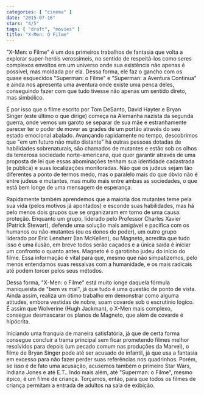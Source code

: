 ```yaml
---
categories: [ "cinema" ]
date: "2015-07-16"
stars: "4/5"
tags: [ "draft", "movies" ]
title: "X-Men: O Filme"
---
```

"X-Men: o Filme" é um dos primeiros trabalhos de fantasia que volta a
explorar super-heróis verossímeis, no sentido de respeitá-los como
seres complexos envoltos em um universo onde sua existência não apenas
é possível, mas moldada por ela. Dessa forma, ele faz o gancho com os
quase esquecidos "Superman: o Filme" e "Superman: a Aventura Continua" e
ainda nos apresenta uma aventura onde existe uma penca deles, conseguindo
fazer com que tudo tivesse não apenas um sentido direto, mas simbólico.

É por isso que o filme escrito por Tom DeSanto, David Hayter e Bryan
Singer (este último o que dirige) começa na Alemanha nazista da segunda
guerra, onde vemos um garoto se separar de sua mãe e estranhamente
parecer ter o poder de mover as grades de um portão através do seu
estado emocional abalado. Avançando rapidamente no tempo, descobrimos
que "em um futuro não muito distante" há outras pessoas dotadas de
habilidades sobrenaturais, são chamados de mutantes e estão sob os olhos
da temerosa sociedade norte-americana, que quer garantir através de uma
proposta de lei que essas abominações tenham sua identidade cadastrada
(e pública) e suas localizações monitoradas. Não que os judeus sejam
tão diferentes a ponto de termos medo, mas o paralelo mais do que óbvio
não é entre judeus e mutantes, mas muito mais entre ambas as sociedades,
o que está bem longe de uma mensagem de esperança.

Rapidamente também aprendemos que a maioria dos mutantes teme pela
sua vida (pelos motivos já apontados) e esconde suas habilidades, mas
há pelo menos dois grupos que se organizaram em torno de uma causa:
proteção. Enquanto um grupo, liderado pelo Professor Charles Xavier
(Patrick Stewart), defende uma solução mais amigável e pacífica
com os humanos ou não-mutantes (ou os donos do poder), um outro grupo
liderado por Eric Lensherr (Ian McKellen), ou Magneto, acredita que tudo
isso é uma ilusão, em breve todos serão caçados e a única saída
é iniciar um confronto o quanto antes. Magneto é o garotinho judeu do
início do filme. Essa informação é vital para que, mesmo que não
simpatizemos, pelo menos entendamos suas ressalvas com a humanidade,
e os mais radicais até podem torcer pelos seus métodos.

Dessa forma, "X-Men: o Filme" está muito longe daquela fórmula
maniqueísta de "bem vs mal", já que tudo é uma questão de ponto
de vista. Ainda assim, realiza um ótimo trabalho em demonstrar como
alguma atitudes, embora vestidas de nobre, soam covarde sob o escrutínio
lógico. É assim que Wolverine (Hugh Jackman), o X-Men mais complexo,
consegue desmascarar os planos de Magneto, que além de covarde é
hipócrita.

Iniciando uma franquia de maneira satisfatória, já que de certa forma
consegue concluir a trama principal sem ficar prometendo filmes melhor
resolvidos para depois (um pecado comum nas produções da Marvel),
o filme de Bryan Singer pode até ser acusado de infantil, já que
usa a fantasia em excesso para não fazer perder suas referências nos
quadrinhos. Porém, se isso é de fato uma acusação, acusemos também
o primeiro Star Wars, Indiana Jones e até E.T.. Indo mais além, até
"Superman: o Filme", mesmo épico, é um filme de criança. Torçamos,
então, para que todos os filmes de criança permitam a entrada de
adultos na sala de exibição.
